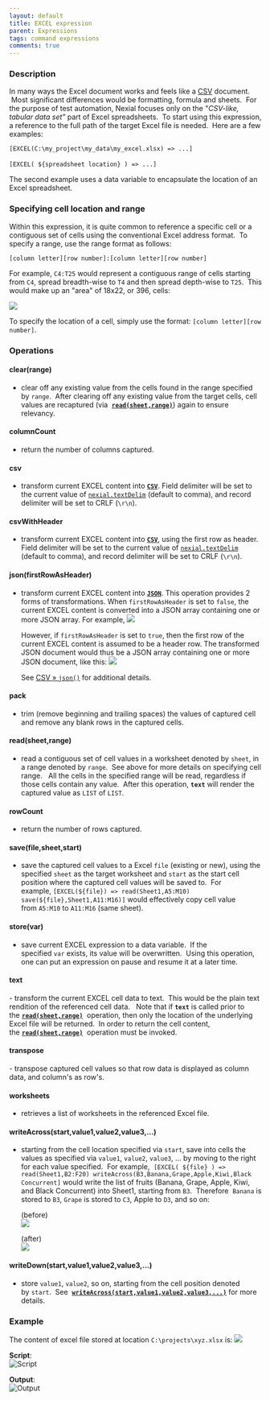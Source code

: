 ```yaml
---
layout: default
title: EXCEL expression
parent: Expressions
tags: command expressions
comments: true
---
```



### Description
In many ways the Excel document works and feels like a [CSV](CSVexpression) document.  Most significant differences 
would be formatting, formula and sheets.  For the purpose of test automation, Nexial focuses only on the 
"_CSV-like, tabular data set"_ part of Excel spreadsheets.  To start using this expression, a reference to the full 
path of the target Excel file is needed.  Here are a few examples:

`[EXCEL(C:\my_project\my_data\my_excel.xlsx) => ...]`

`[EXCEL( ${spreadsheet location} ) => ...]` 

The second example uses a data variable to encapsulate the location of an Excel spreadsheet.


### Specifying cell location and range
Within this expression, it is quite common to reference a specific cell or a contiguous set of cells using the 
conventional Excel address format.  To specify a range, use the range format as follows:

`[column letter][row number]:[column letter][row number]`

For example, `C4:T25` would represent a contiguous range of cells starting from `C4`, spread breadth-wise to `T4` and 
then spread depth-wise to `T25`.  This would make up an "area" of 18x22, or 396, cells:

![](image/EXCELexpression_01.png)

To specify the location of a cell, simply use the format: `[column letter][row number]`.


### Operations
#### clear(range)
- clear off any existing value from the cells found in the range specified by `range`.  After 
  clearing off any existing value from the target cells, cell values are recaptured (via 
  **[`read(sheet,range)`](#read(sheet,range))**) again to ensure relevancy.

#### columnCount
- return the number of columns captured.

#### csv
- transform current EXCEL content into **[`CSV`](CSVexpression)**. Field delimiter will be set to the current value of
  [`nexial.textDelim`](../systemvars/index#nexial.textDelim) (default to comma), and record delimiter will be set to
  CRLF (`\r\n`).

#### csvWithHeader
- transform current EXCEL content into **[`CSV`](CSVexpression)**, using the first row as header. Field delimiter will 
  be set to the current value of [`nexial.textDelim`](../systemvars/index#nexial.textDelim) (default to comma), and 
  record delimiter will be set to CRLF (`\r\n`).

#### json(firstRowAsHeader)
- transform current EXCEL content into **[`JSON`](JSONexpression)**. This operation provides 2 forms of transformations.
  When `firstRowAsHeader` is set to `false`, the current EXCEL content is converted into a JSON array containing one or 
  more JSON array. For example,
  ![](../expressions/image/csv_04.jpg)

  However, if `firstRowAsHeader` is set to `true`, then the first row of the current EXCEL content is assumed to be a
  header row. The transformed JSON document would thus be a JSON array containing one or more JSON document, like this:
  ![](../expressions/image/csv_02.jpg)
  
  See [CSV &raquo; `json()`](CSVexpression#json) for additional details.

#### pack
- trim (remove beginning and trailing spaces) the values of captured cell and remove any blank rows in 
  the captured cells.

#### read(sheet,range)
- read a contiguous set of cell values in a worksheet denoted by `sheet`, in a range 
  denoted by `range`.  See above for more details on specifying cell range.   All the cells in the specified range 
  will be read, regardless if those cells contain any value.  After this operation, **`text`** will render the 
  captured value as `LIST` of `LIST`.

#### rowCount
- return the number of rows captured.

#### save(file,sheet,start)
- save the captured cell values to a Excel `file` (existing or new), using the 
  specified `sheet` as the target worksheet and `start` as the start cell position where the captured cell values will 
  be saved to.  For example, `[EXCEL(${file}) => read(Sheet1,A5:M10) save(${file},Sheet1,A11:M16)]` would effectively 
  copy cell value from `A5:M10` to `A11:M16` (same sheet).

#### store(var)
- save current EXCEL expression to a data variable.  If the specified `var` exists, its value will 
  be overwritten.  Using this operation, one can put an expression on pause and resume it at a later time.
    
#### text
- transform the current EXCEL cell data to text.  This would be the plain text rendition of the 
  referenced cell data.   Note that if **`text`** is called prior to the **[`read(sheet,range)`](#read(sheet,range))** 
  operation, then only the location of the underlying Excel file will be returned.  In order to return the cell 
  content, the **[`read(sheet,range)`](#read(sheet,range))**  operation must be invoked.

#### transpose
- transpose captured cell values so that row data is displayed as column data, and column's as row's.

#### worksheets
- retrieves a list of worksheets in the referenced Excel file.
    
#### writeAcross(start,value1,value2,value3,...)
- starting from the cell location specified via `start`, save 
  into cells the values as specified via `value1`, `value2`, `value3`, ... by moving to the right for each value 
  specified.  For example, 
  `[EXCEL( ${file} ) => read(Sheet1,B2:F20) writeAcross(B3,Banana,Grape,Apple,Kiwi,Black Concurrent]` would write 
  the list of fruits (Banana, Grape, Apple, Kiwi, and Black Concurrent) into Sheet1, starting from `B3`.  Therefore 
  `Banana` is stored to `B3`, `Grape` is stored to `C3`, Apple to `D3`, and so on:
    
  (before)  
  ![](image/EXCELexpression_02.png)  

  (after)  
  ![](image/EXCELexpression_03.png)

#### writeDown(start,value1,value2,value3,...)
- store `value1`, `value2`, so on, starting from the cell position denoted by `start`.  See 
  **[`writeAcross(start,value1,value2,value3,...)`](#writeacross(start,value1,value2,value3,...))** for more details.


### Example
The content of excel file stored at location `C:\projects\xyz.xlsx` is:
![](image/EXCELexpression_04.png)
 
**Script**:<br/>
![Script](image/EXCELexpression_05.png)

**Output**:<br/>
![Output](image/EXCELexpression_06.png)
